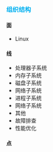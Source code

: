### <font color=#00b0f0>组织结构</font>

#### 面

- Linux

#### 线

- 处理器子系统
- 内存子系统
- 磁盘子系统
- 网络子系统
- 进程子系统
- 网络子系统
- 其他
- 故障排查
- 性能优化

#### 点
